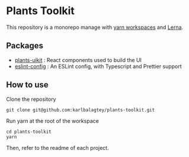 # Plants Toolkit

This repository is a monorepo manage with [yarn workspaces](https://classic.yarnpkg.com/en/docs/workspaces/) and [Lerna](https://lerna.js.org/).

## Packages

- [plants-uikit](https://github.com/karlbalagtey/plants-toolkit/tree/master/packages/plants-uikit) : React components used to build the UI
- [eslint-config](https://github.com/karlbalagtey/plants-toolkit/tree/master/packages/eslint-config) : An ESLint config, with Typescript and Prettier support

## How to use

Clone the repository

```
git clone git@github.com:karlbalagtey/plants-toolkit.git
```

Run yarn at the root of the workspace

```
cd plants-toolkit
yarn
```

Then, refer to the readme of each project.

